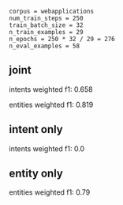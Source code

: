 ```
corpus = webapplications
num_train_steps = 250
train_batch_size = 32
n_train_examples = 29
n_epochs = 250 * 32 / 29 = 276
n_eval_examples = 58
```

## joint
intents weighted f1: 0.658

entities weighted f1: 0.819

## intent only
intents weighted f1: 0.0

## entity only
entities weighted f1: 0.79